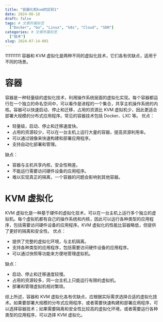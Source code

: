```yaml
---
title: "容器化和kvm的区别1"
date: 2024-06-18
draft: false
tags: # 文章所属标签
  ["Docker", "Go", "Linux", "k8s", "Cloud", "SDN"]
categories: # 文章所属标签
  ["技术"]
slug: 2024-07-14-001
---
```


111111111 容器和 KVM 虚拟化是两种不同的虚拟化技术，它们各有优缺点，适用于不同的场景。

# 容器

容器是一种轻量级的虚拟化技术，利用操作系统层面的虚拟化实现。每个容器都运行在一个独立的命名空间中，可以看作是进程的一个集合，共享主机操作系统的内核。容器可以快速启动、停止和迁移，占用的资源比 KVM 虚拟机少，因此更适合部署大规模的分布式应用程序。常见的容器技术包括 Docker、LXC 等。
优点：

- 轻量级，启动、停止和迁移速度快。
- 占用的资源较少，可以在一台主机上运行大量的容器，提高资源利用率。
- 可以通过镜像来快速构建和部署应用程序。
- 支持自动化部署和管理。

缺点：

- 容器与主机共享内核，安全性稍差。
- 不能运行需要访问硬件设备的应用程序。
- 难以实现真正的隔离，一个容器的问题会影响到其他容器。

# KVM 虚拟化

KVM 虚拟化是一种基于硬件的虚拟化技术，可以在一台主机上运行多个独立的虚拟机。每个虚拟机都有自己的操作系统和内核，因此可以运行各种类型的应用程序，包括需要访问硬件设备的应用程序。KVM 虚拟化的性能比容器略低，但提供了更好的隔离和安全性。
优点：

- 提供了完整的虚拟化环境，与主机隔离。
- 支持各种类型的应用程序，包括需要访问硬件设备的应用程序。
- 可以通过快照等功能来方便地管理虚拟机。

缺点：

- 启动、停止和迁移速度较慢。
- 占用的资源较多，同一台主机上只能运行有限的虚拟机。
- 部署和管理虚拟机相对繁琐。

综上所述，容器和 KVM 虚拟化各有优缺点，应根据实际需求选择合适的虚拟化技术。如果要部署大规模的分布式应用程序，或者需要快速构建和部署应用程序，可以选择容器技术；如果需要隔离和安全性比较高的虚拟化环境，或者需要运行各种类型的应用程序，可以选择 KVM 虚拟化。
